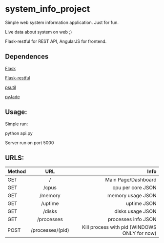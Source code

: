# system_info_project
Simple web system information application. Just for fun. 

Live data about system on web ;)

Flask-restful for REST API, AngularJS for frontend.

## Dependences
[Flask](http://flask.pocoo.org/)

[Flask-restful](http://flask-restful-cn.readthedocs.org/en/0.3.4/index.html)

[psutil](https://github.com/giampaolo/psutil)

[pyJade](https://github.com/syrusakbary/pyjade)



## Usage:

Simple run:

python api.py

Server run on port 5000

## URLS:

| Method        | URL              | Info  |
| ------------- |:------------------:| -----:|
| GET           | /                | Main Page/Dashboard|
| GET           | /cpus            | cpu per core JSON |
| GET           | /memory          | memory usage JSON |
| GET           | /uptime          | uptime JSON |
| GET           | /disks           | disks usage JSON |
| GET           | /processes       | processes info JSON |
| POST          | /processes/(pid)| Kill process with pid (WINDOWS ONLY for now)|



